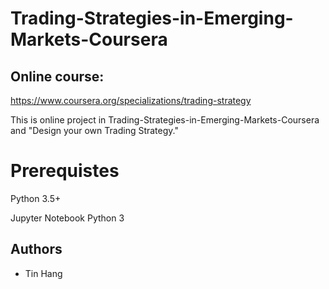 # Trading-Strategies-in-Emerging-Markets-Coursera
## Online course:
https://www.coursera.org/specializations/trading-strategy

This is online project in Trading-Strategies-in-Emerging-Markets-Coursera and "Design your own Trading Strategy."


# Prerequistes
Python 3.5+

Jupyter Notebook Python 3


## Authors
* Tin Hang

